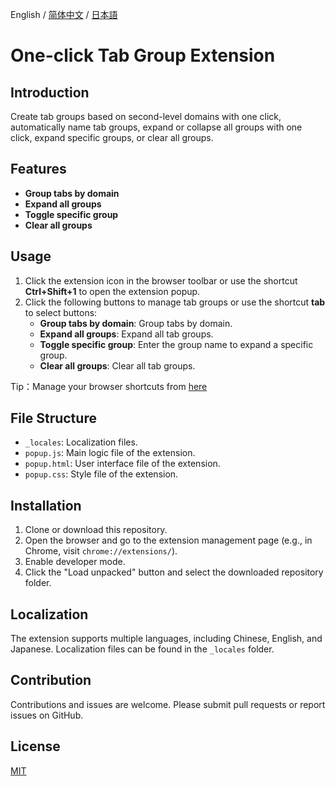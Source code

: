 English / [简体中文](./README_CN.md) / [日本語](./README_JP.md)

# One-click Tab Group Extension

## Introduction

Create tab groups based on second-level domains with one click, automatically name tab groups, expand or collapse all groups with one click, expand specific groups, or clear all groups.

## Features

- **Group tabs by domain**
- **Expand all groups**
- **Toggle specific group**
- **Clear all groups**

## Usage

1. Click the extension icon in the browser toolbar or use the shortcut **Ctrl+Shift+1** to open the extension popup.
2. Click the following buttons to manage tab groups or use the shortcut **tab** to select buttons:
   - **Group tabs by domain**: Group tabs by domain.
   - **Expand all groups**: Expand all tab groups.
   - **Toggle specific group**: Enter the group name to expand a specific group.
   - **Clear all groups**: Clear all tab groups.

Tip：Manage your browser shortcuts from [here](chrome://extensions/shortcuts)

## File Structure

- `_locales`: Localization files.
- `popup.js`: Main logic file of the extension.
- `popup.html`: User interface file of the extension.
- `popup.css`: Style file of the extension.

## Installation

1. Clone or download this repository.
2. Open the browser and go to the extension management page (e.g., in Chrome, visit `chrome://extensions/`).
3. Enable developer mode.
4. Click the "Load unpacked" button and select the downloaded repository folder.

## Localization

The extension supports multiple languages, including Chinese, English, and Japanese. Localization files can be found in the `_locales` folder.

## Contribution

Contributions and issues are welcome. Please submit pull requests or report issues on GitHub.

## License

[MIT](./LICENCE)
